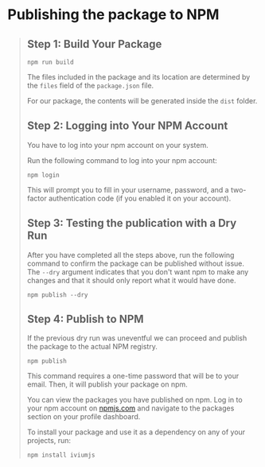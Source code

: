# Publishing the package to NPM

> ## Step 1: Build Your Package
>
> `npm run build`
>
> The files included in the package and its location are determined by the `files` field of the `package.json` file.
>
> For our package, the contents will be generated inside the `dist` folder.
> ## Step 2: Logging into Your NPM Account
>
> You have to log into your npm account on your system.
>
> Run the following command to log into your npm account:
>
> `npm login`
>
> This will prompt you to fill in your username, password, and a two-factor authentication code (if you enabled it on your account).
>
> ## Step 3: Testing the publication with a Dry Run
>
> After you have completed all the steps above, run the following command to confirm the package can be published without issue. The `--dry` argument indicates that you don't want npm to
> make any changes and that it should only report what it would have done.
>
> `npm publish --dry`
>
> ## Step 4: Publish to NPM
>
> If the previous dry run was uneventful we can proceed and publish the package to the actual NPM registry.
>
> `npm publish`
>
> This command requires a one-time password that will be to your email. Then, it will publish your package on npm.
>
> You can view the packages you have published on npm. Log in to your npm account on [npmjs.com](http://npmjs.com) and navigate to the packages section on your profile dashboard.
>
> To install your package and use it as a dependency on any of your projects, run:
>
> `npm install iviumjs`
